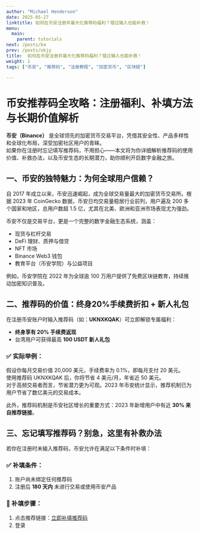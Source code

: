 ```yaml
---
author: "Michael Henderson"
date: 2025-05-27
linktitle: 如何在币安注册并最大化推荐码福利？错过输入也能补救！
menu:
  main:
    parent: tutorials
next: /posts/ba
prev: /posts/okjy
title:  如何在币安注册并最大化推荐码福利？错过输入也能补救！
weight: 1
tags: ["币安", "推荐码", "注册教程", "加密货币", "区块链"]

---
```


# 币安推荐码全攻略：注册福利、补填方法与长期价值解析

**币安（Binance）** 是全球领先的加密货币交易平台，凭借其安全性、产品多样性和全球化布局，深受加密社区用户的青睐。  
如果你在注册时忘记填写推荐码，不用担心——本文将为你详细解析推荐码的使用价值、补救办法，以及币安生态的长期潜力，助你顺利开启数字金融之旅。

## 一、币安的独特魅力：为何全球用户信赖？

自 2017 年成立以来，币安迅速崛起，成为全球交易量最大的加密货币交易所。根据 2023 年 CoinGecko 数据，币安日均交易量稳居行业前列，用户遍及 200 多个国家和地区，总用户数超 1.5 亿，尤其在北美、欧洲和亚洲市场表现尤为强劲。

币安不仅是交易平台，更是一个完整的数字金融生态系统，涵盖：

- 现货与杠杆交易  
- DeFi 理财、质押与借贷  
- NFT 市场  
- Binance Web3 钱包  
- 教育平台（币安学院）与公益项目  

例如，币安学院在 2022 年为全球逾 100 万用户提供了免费区块链教育，持续推动加密知识普及。

## 二、推荐码的价值：终身20%手续费折扣 + 新人礼包

在注册币安账户时输入推荐码（如：**UKNXKQAK**）可立即解锁专属福利：

- **终身享有 20% 手续费返现**
- 台湾用户可获得最高 **100 USDT 新人礼包**

### ✅ 实际举例：

假设你每月交易价值 20,000 美元，手续费率为 0.1%，即每月支付 20 美元。  
使用推荐码 UKNXKQAK 后，你将节省 4 美元/月，年省近 50 美元。  
对于高频交易者而言，节省潜力更为可观。2023 年币安统计显示，推荐机制已为用户节省了数亿美元的交易成本。

此外，推荐码机制是币安社区增长的重要方式：2023 年新增用户中有近 **30% 来自推荐链接**。

## 三、忘记填写推荐码？别急，这里有补救办法

若你在注册时未输入推荐码，币安允许在满足以下条件时补填：

### ✅ 补填条件：

1. 账户尚未绑定任何推荐码  
2. 注册后 **180 天内** 未进行交易或使用币安产品

### 🔧 补填步骤：

1. 点击推荐链接：[立即补填推荐码](https://www.marketwebb.club/join?ref=UKNXKQAK)  
2. 登录